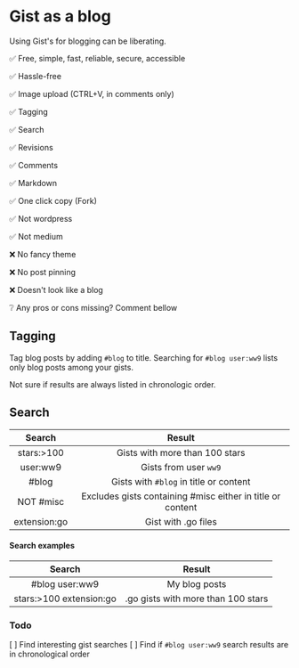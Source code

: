 # Gist as a blog

Using Gist's for blogging can be liberating.

✅ Free, simple, fast, reliable, secure, accessible

✅ Hassle-free

✅ Image upload (CTRL+V, in comments only)

✅ Tagging

✅ Search

✅ Revisions

✅ Comments

✅ Markdown

✅ One click copy (Fork)

✅ Not wordpress

✅ Not medium

❌ No fancy theme

❌ No post pinning

❌ Doesn't look like a blog

❔ Any pros or cons missing? Comment bellow

## Tagging

Tag blog posts by adding `#blog` to title. Searching for `#blog user:ww9` lists only blog posts among your gists.

Not sure if results are always listed in chronologic order.

## Search

**Search**|**Result**
:-----:|:-----:
stars:>100|Gists with more than 100 stars
user:ww9|Gists from user `ww9`
#blog|Gists with `#blog` in title or content
NOT #misc|Excludes gists containing #misc either in title or content
extension:go|Gist with .go files

#### Search examples

**Search**|**Result**
:-----:|:-----:
#blog user:ww9|My blog posts
stars:>100 extension:go|.go gists with more than 100 stars

### Todo

[ ] Find interesting gist searches
[ ] Find if `#blog user:ww9` search results are in chronological order